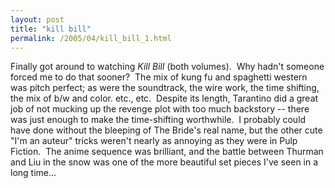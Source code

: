 ```yaml
---
layout: post
title: "kill bill"
permalink: /2005/04/kill_bill_1.html
---
```


<p>Finally got around to watching <em>Kill Bill</em> (both volumes).&nbsp; Why hadn't someone forced me to do that sooner?&nbsp; The mix of kung fu and spaghetti western was pitch perfect; as were the soundtrack, the wire work, the time shifting, the mix of b/w and color. etc., etc.&nbsp; Despite its length, Tarantino did a great job of not mucking up the revenge plot with too much backstory -- there was just enough to make the time-shifting worthwhile.&nbsp; I probably could have done without the bleeping of The Bride's real name, but the other cute &quot;I'm an auteur&quot; tricks weren't nearly as annoying as they were in Pulp Fiction.&nbsp; The anime sequence was brilliant, and the battle between Thurman and Liu in the snow was one of the more beautiful set pieces I've seen in a long time...</p>


